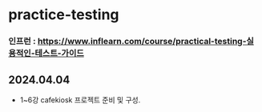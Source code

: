# practice-testing
### 인프런 : https://www.inflearn.com/course/practical-testing-실용적인-테스트-가이드

## 2024.04.04
- 1~6강 cafekiosk 프로젝트 준비 및 구성.
